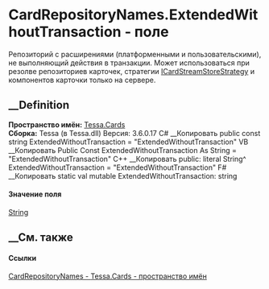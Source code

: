 # CardRepositoryNames.ExtendedWithoutTransaction - поле
Репозиторий с расширениями (платформенными и пользовательскими), не
выполняющий действия в транзакции. Может использоваться при резолве
репозиториев карточек, стратегии
[ICardStreamStoreStrategy](T_Tessa_Cards_ComponentModel_ICardStreamStoreStrategy.htm)
и компонентов карточки только на сервере.
## __Definition
 **Пространство имён:** [Tessa.Cards](N_Tessa_Cards.htm)  
 **Сборка:** Tessa (в Tessa.dll) Версия: 3.6.0.17
C# __Копировать
     public const string ExtendedWithoutTransaction = "ExtendedWithoutTransaction"
VB __Копировать
     Public Const ExtendedWithoutTransaction As String = "ExtendedWithoutTransaction"
C++ __Копировать
     public:
    literal String^ ExtendedWithoutTransaction = "ExtendedWithoutTransaction"
F# __Копировать
     static val mutable ExtendedWithoutTransaction: string
#### Значение поля
[String](https://learn.microsoft.com/dotnet/api/system.string)
##  __См. также
#### Ссылки
[CardRepositoryNames - ](T_Tessa_Cards_CardRepositoryNames.htm)
[Tessa.Cards - пространство имён](N_Tessa_Cards.htm)
